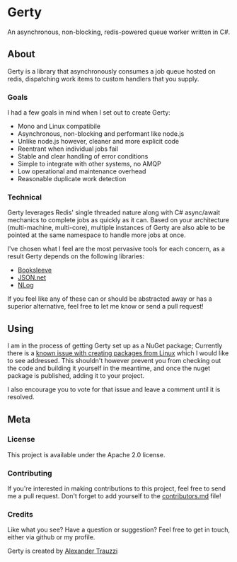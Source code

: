 # Gerty

An asynchronous, non-blocking, redis-powered queue worker written in C#.


## About

Gerty is a library that asynchronously consumes a job queue hosted on redis, dispatching work items to custom handlers that you supply.


### Goals

I had a few goals in mind when I set out to create Gerty:

 - Mono and Linux compatibile
 - Asynchronous, non-blocking and performant like node.js
 - Unlike node.js however, cleaner and more explicit code
 - Reentrant when individual jobs fail
 - Stable and clear handling of error conditions
 - Simple to integrate with other systems, no AMQP
 - Low operational and maintenance overhead
 - Reasonable duplicate work detection


### Technical

Gerty leverages Redis' single threaded nature along with C# async/await mechanics to complete jobs as quickly as it can.  Based on your architecture (multi-machine, multi-core), multiple instances of Gerty are also able to be pointed at the same namespace to handle more jobs at once.

I've chosen what I feel are the most pervasive tools for each concern, as a result Gerty depends on the following libraries:

 - [Booksleeve](https://code.google.com/p/booksleeve)
 - [JSON.net](http://james.newtonking.com/json)
 - [NLog](http://nlog-project.org)

If you feel like any of these can or should be abstracted away or has a superior alternative, feel free to let me know or send a pull request!


## Using

I am in the process of getting Gerty set up as a NuGet package; Currently there is a [known issue with creating packages from Linux](https://nuget.codeplex.com/workitem/4077) which I would like to see addressed.  This shouldn't however prevent you from checking out the code and building it yourself in the meantime, and once the nuget package is published, adding it to your project.

I also encourage you to vote for that issue and leave a comment until it is resolved.


## Meta

### License

This project is available under the Apache 2.0 license.


### Contributing

If you're interested in making contributions to this project, feel free to send me a pull request.  Don't forget to add yourself to the [contributors.md](/contributors.md) file!


### Credits

Like what you see?  Have a question or suggestion?  Feel free to get in touch, either via github or my profile.

Gerty is created by [Alexander Trauzzi](http://profiles.google.com/atrauzzi)